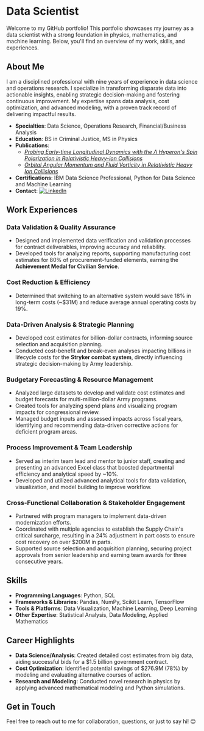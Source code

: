 
# Data Scientist

Welcome to my GitHub portfolio! This portfolio showcases my journey as a data scientist with a strong foundation in physics, mathematics, and machine learning. Below, you'll find an overview of my work, skills, and experiences.

## About Me

I am a disciplined professional with nine years of experience in data science and operations research. I specialize in transforming disparate data into actionable insights, enabling strategic decision-making and fostering continuous improvement. My expertise spans data analysis, cost optimization, and advanced modeling, with a proven track record of delivering impactful results.

- **Specialties**: Data Science, Operations Research, Financial/Business Analysis
- **Education**: BS in Criminal Justice, MS in Physics 
- **Publications**:
    - [*Probing Early-time Longitudinal Dynamics with the Λ Hyperon's Spin Polarization in Relativistic Heavy-ion Collisions*](https://arxiv.org/abs/2106.08125v3)
    - [*Orbital Angular Momentum and Fluid Vorticity in Relativistic Heavy Ion Collisions*](https://digitalcommons.wayne.edu/oa_theses/785/)
- **Certifications**: IBM Data Science Professional, Python for Data Science and Machine Learning
- **Contact**: [![LinkedIn](https://img.shields.io/badge/LinkedIn-Profile-blue?logo=linkedin&logoColor=white)](https://www.linkedin.com/in/vahidin-jupic-0947b534b/)

## Work Experiences

### **Data Validation & Quality Assurance**  
- Designed and implemented data verification and validation processes for contract deliverables, improving accuracy and reliability.  
- Developed tools for analyzing reports, supporting manufacturing cost estimates for 80% of procurement-funded elements, earning the **Achievement Medal for Civilian Service**.

### **Cost Reduction & Efficiency**  
- Determined that switching to an alternative system would save 18% in long-term costs (~$31M) and reduce average annual operating costs by 19%.

### **Data-Driven Analysis & Strategic Planning**  
- Developed cost estimates for billion-dollar contracts, informing source selection and acquisition planning.  
- Conducted cost-benefit and break-even analyses impacting billions in lifecycle costs for the **Stryker combat system**, directly influencing strategic decision-making by Army leadership.

### **Budgetary Forecasting & Resource Management**  
- Analyzed large datasets to develop and validate cost estimates and budget forecasts for multi-million-dollar Army programs.  
- Created tools for analyzing spend plans and visualizing program impacts for congressional review.  
- Managed budget inputs and assessed impacts across fiscal years, identifying and recommending data-driven corrective actions for deficient program areas.

### **Process Improvement & Team Leadership**  
- Served as interim team lead and mentor to junior staff, creating and presenting an advanced Excel class that boosted departmental efficiency and analytical speed by ~10%.  
- Developed and utilized advanced analytical tools for data validation, visualization, and model building to improve workflow.

### **Cross-Functional Collaboration & Stakeholder Engagement**  
- Partnered with program managers to implement data-driven modernization efforts.  
- Coordinated with multiple agencies to establish the Supply Chain's critical surcharge, resulting in a 24% adjustment in part costs to ensure cost recovery on over $200M in parts.  
- Supported source selection and acquisition planning, securing project approvals from senior leadership and earning team awards for three consecutive years.

## Skills

- **Programming Languages**: Python, SQL  
- **Frameworks & Libraries**: Pandas, NumPy, Scikit Learn, TensorFlow  
- **Tools & Platforms**: Data Visualization, Machine Learning, Deep Learning  
- **Other Expertise**: Statistical Analysis, Data Modeling, Applied Mathematics  

## Career Highlights

- **Data Science/Analysis**: Created detailed cost estimates from big data, aiding successful bids for a $1.5 billion government contract.  
- **Cost Optimization**: Identified potential savings of $276.9M (78%) by modeling and evaluating alternative courses of action.  
- **Research and Modeling**: Conducted novel research in physics by applying advanced mathematical modeling and Python simulations.  



## Get in Touch

Feel free to reach out to me for collaboration, questions, or just to say hi! 😊
